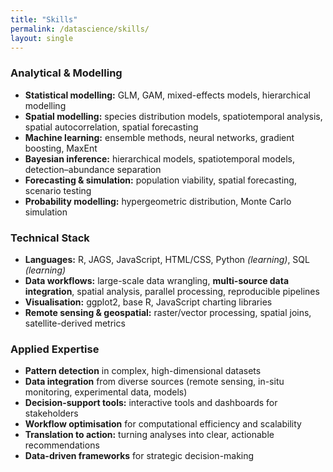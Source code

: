 ```yaml
---
title: "Skills"
permalink: /datascience/skills/
layout: single
---
```


### Analytical & Modelling
- **Statistical modelling:** GLM, GAM, mixed-effects models, hierarchical modelling  
- **Spatial modelling:** species distribution models, spatiotemporal analysis, spatial autocorrelation, spatial forecasting  
- **Machine learning:** ensemble methods, neural networks, gradient boosting, MaxEnt  
- **Bayesian inference:** hierarchical models, spatiotemporal models, detection–abundance separation  
- **Forecasting & simulation:** population viability, spatial forecasting, scenario testing  
- **Probability modelling:** hypergeometric distribution, Monte Carlo simulation  

### Technical Stack
- **Languages:** R, JAGS, JavaScript, HTML/CSS, Python *(learning)*, SQL *(learning)*  
- **Data workflows:** large-scale data wrangling, **multi-source data integration**, spatial analysis, parallel processing, reproducible pipelines  
- **Visualisation:** ggplot2, base R, JavaScript charting libraries  
- **Remote sensing & geospatial:** raster/vector processing, spatial joins, satellite-derived metrics  

### Applied Expertise
- **Pattern detection** in complex, high-dimensional datasets  
- **Data integration** from diverse sources (remote sensing, in-situ monitoring, experimental data, models)  
- **Decision-support tools:** interactive tools and dashboards for stakeholders  
- **Workflow optimisation** for computational efficiency and scalability  
- **Translation to action:** turning analyses into clear, actionable recommendations  
- **Data-driven frameworks** for strategic decision-making

